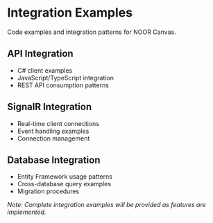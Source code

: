 # Integration Examples

Code examples and integration patterns for NOOR Canvas.

## API Integration

- C# client examples
- JavaScript/TypeScript integration
- REST API consumption patterns

## SignalR Integration

- Real-time client connections
- Event handling examples
- Connection management

## Database Integration

- Entity Framework usage patterns
- Cross-database query examples
- Migration procedures

_Note: Complete integration examples will be provided as features are implemented._
